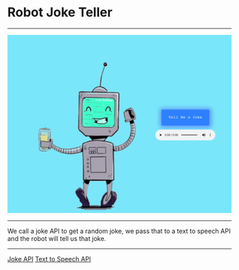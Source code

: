 # Robot Joke Teller

---

![alt text](./screenshot/screenshot.png "Robot Joke Teller")

---

We call a joke API to get a random joke, we pass that to a 
text to speech API and the robot will tell us that joke.

---

[Joke API](https://sv443.net/jokeapi/v2/ "The Joke API we used to this project.")
[Text to Speech API](http://www.voicerss.org/api/ "The text to speech API we used to this project.")
